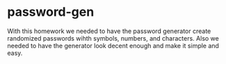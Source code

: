# password-gen

With this homework we needed to have the password generator create randomized passwords wihth symbols, numbers, and characters.
Also we needed to have the generator look decent enough and make it simple and easy.


